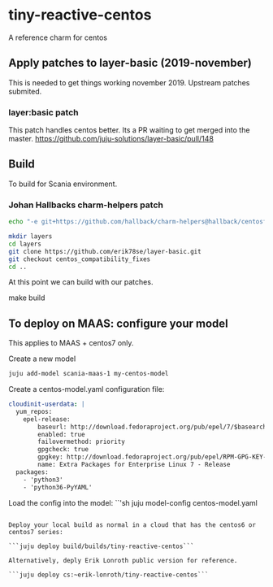 # tiny-reactive-centos

A reference charm for centos

## Apply patches to layer-basic (2019-november)
This is needed to get things working november 2019. Upstream patches submited.

### layer:basic patch
This patch handles centos better. Its a PR waiting to get merged into the master.
https://github.com/juju-solutions/layer-basic/pull/148

## Build
To build for Scania environment.

### Johan Hallbacks charm-helpers patch
```sh
echo "-e git+https://github.com/hallback/charm-helpers@hallback/centosfixes#egg=charms.reactive" >> wheelhouse-overrides.txt
```

```sh
mkdir layers
cd layers
git clone https://github.com/erik78se/layer-basic.git
git checkout centos_compatibility_fixes
cd ..
```

At this point we can build with our patches.

make build

## To deploy on MAAS: configure your model
This applies to MAAS + centos7 only.

Create a new model
```sh
juju add-model scania-maas-1 my-centos-model
```

Create a centos-model.yaml configuration file:

```yaml
cloudinit-userdata: |
  yum_repos:
    epel-release:
        baseurl: http://download.fedoraproject.org/pub/epel/7/$basearch
        enabled: true
        failovermethod: priority
        gpgcheck: true
        gpgkey: http://download.fedoraproject.org/pub/epel/RPM-GPG-KEY-EPEL-7
        name: Extra Packages for Enterprise Linux 7 - Release
  packages:
    - 'python3'
    - 'python36-PyYAML'
```

Load the config into the model:
``'sh
juju model-config centos-model.yaml
```

Deploy your local build as normal in a cloud that has the centos6 or centos7 series:

```juju deploy build/builds/tiny-reactive-centos```

Alternatively, deply Erik Lonroth public version for reference.

```juju deploy cs:~erik-lonroth/tiny-reactive-centos```
